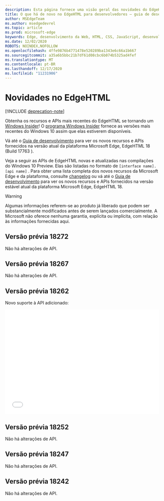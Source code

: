 ```yaml
---
description: Esta página fornece uma visão geral das novidades do EdgeHTML Preview Builds para desenvolvedores.
title: O que há de novo no EdgeHTML para desenvolvedores – guia de desenvolvimento
author: MSEdgeTeam
ms.author: msedgedevrel
ms.topic: article
ms.prod: microsoft-edge
keywords: Edge, desenvolvimento da Web, HTML, CSS, JavaScript, desenvolvedor, novidades do Edge, novas APIs no Edge, edgehtml, Builds preview do edgehtml
ms.date: 12/02/2020
ROBOTS: NOINDEX,NOFOLLOW
ms.openlocfilehash: 4ffe9876b4771478e520289ba1343e6c66a1b667
ms.sourcegitcommit: a35a6b5bbc21b7df61d08cbc6b074b5325ad4fef
ms.translationtype: MT
ms.contentlocale: pt-BR
ms.lasthandoff: 12/17/2020
ms.locfileid: "11231906"
---
```

# Novidades no EdgeHTML  

[!INCLUDE [deprecation-note](../includes/legacy-edge-note.md)]  

Obtenha os recursos e APIs mais recentes do EdgeHTML se tornando um [Windows Insider](https://insider.windows.com)!  O [programa Windows Insider](https://insider.windows.com) fornece as versões mais recentes do Windows 10 assim que elas estiverem disponíveis.  

Vá até o [Guia de desenvolvimento](../dev-guide/index.md) para ver os novos recursos e APIs fornecidos na versão atual da plataforma Microsoft Edge, EdgeHTML 18 \(Build 17763 \).  

Veja a seguir as APIs de EdgeHTML novas e atualizadas nas compilações do Windows 10 Preview. Elas são listadas no formato de `[interface name].[api name]` .  Para obter uma lista completa dos novos recursos da Microsoft Edge e da plataforma, consulte [changelog](https://developer.microsoft.com/microsoft-edge/platform/changelog) ou vá até o [Guia de desenvolvimento](../dev-guide/index.md) para ver os novos recursos e APIs fornecidos na versão estável atual da plataforma Microsoft Edge, EdgeHTML 18.   

> [!WARNING] 
> Algumas informações referem-se ao produto já liberado que podem ser substancialmente modificados antes de serem lançados comercialmente.  A Microsoft não oferece nenhuma garantia, explícita ou implícita, com relação às informações fornecidas aqui.  

## Versão prévia 18272  

Não há alterações de API.  

## Versão prévia 18267  

Não há alterações de API.  

## Versão prévia 18262  

Novo suporte à API adicionado:  

<iframe height='341' scrolling='no' title='Build EdgeHTML Preview 17682' src='//codepen.io/MSEdgeDev/embed/5a691c1840690352f409d3788b8167fa/?height=341&theme-id=23761&default-tab=result&embed-version=2' frameborder='no' allowtransparency='true' allowfullscreen='true' style='width: 100%;'>Consulte o <a href='https://codepen.io/MSEdgeDev/pen/5a691c1840690352f409d3788b8167fa/'> EdgeHTML Preview Build 17682 </a> by MSEdgeDev ( <a href='https://codepen.io/MSEdgeDev'> @MSEdgeDev </a> ) em <a href='https://codepen.io'> CodePen </a> .  </iframe>  

## Versão prévia 18252  

Não há alterações de API.  

## Versão prévia 18247  

Não há alterações de API.  

## Versão prévia 18242  

Não há alterações de API.  
